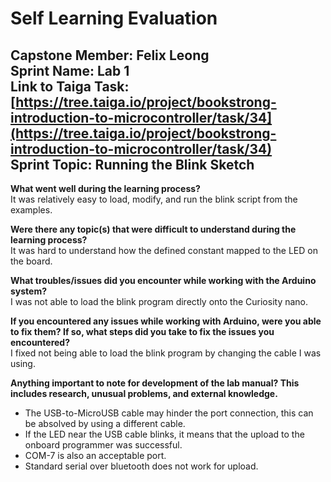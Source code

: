 # Self Learning Evaluation

**Capstone Member:**	Felix Leong  
**Sprint Name:**		Lab 1  
**Link to Taiga Task:**	[https://tree.taiga.io/project/bookstrong-introduction-to-microcontroller/task/34](https://tree.taiga.io/project/bookstrong-introduction-to-microcontroller/task/34)  
**Sprint Topic:**		Running the Blink Sketch  
---

**What went well during the learning process?**  
It was relatively easy to load, modify, and run the blink script from the examples.

**Were there any topic(s) that were difficult to understand during the learning process?**  
It was hard to understand how the defined constant mapped to the LED on the board.

**What troubles/issues did you encounter while working with the Arduino system?**  
I was not able to load the blink program directly onto the Curiosity nano.

**If you encountered any issues while working with Arduino, were you able to fix them? If so, what steps did you take to fix the issues you encountered?**  
I fixed not being able to load the blink program by changing the cable I was using.

**Anything important to note for development of the lab manual? This includes research, unusual problems, and external knowledge.**

* The USB-to-MicroUSB cable may hinder the port connection, this can be absolved by using a different cable.   
* If the LED near the USB cable blinks, it means that the upload to the onboard programmer was successful.   
* COM-7 is also an acceptable port.   
* Standard serial over bluetooth does not work for upload.
